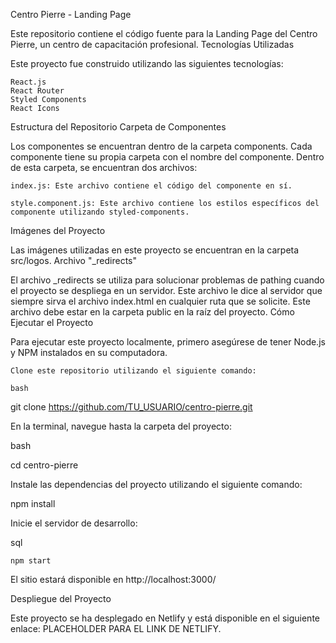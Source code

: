 Centro Pierre - Landing Page

Este repositorio contiene el código fuente para la Landing Page del Centro Pierre, un centro de capacitación profesional.
Tecnologías Utilizadas

Este proyecto fue construido utilizando las siguientes tecnologías:

    React.js
    React Router
    Styled Components
    React Icons

Estructura del Repositorio
Carpeta de Componentes

Los componentes se encuentran dentro de la carpeta components. Cada componente tiene su propia carpeta con el nombre del componente. Dentro de esta carpeta, se encuentran dos archivos:

    index.js: Este archivo contiene el código del componente en sí.

    style.component.js: Este archivo contiene los estilos específicos del componente utilizando styled-components.

Imágenes del Proyecto

Las imágenes utilizadas en este proyecto se encuentran en la carpeta src/logos.
Archivo "\_redirects"

El archivo \_redirects se utiliza para solucionar problemas de pathing cuando el proyecto se despliega en un servidor. Este archivo le dice al servidor que siempre sirva el archivo index.html en cualquier ruta que se solicite. Este archivo debe estar en la carpeta public en la raíz del proyecto.
Cómo Ejecutar el Proyecto

Para ejecutar este proyecto localmente, primero asegúrese de tener Node.js y NPM instalados en su computadora.

    Clone este repositorio utilizando el siguiente comando:

    bash

git clone https://github.com/TU_USUARIO/centro-pierre.git

En la terminal, navegue hasta la carpeta del proyecto:

bash

cd centro-pierre

Instale las dependencias del proyecto utilizando el siguiente comando:

npm install

Inicie el servidor de desarrollo:

sql

    npm start

El sitio estará disponible en http://localhost:3000/

Despliegue del Proyecto

Este proyecto se ha desplegado en Netlify y está disponible en el siguiente enlace: PLACEHOLDER PARA EL LINK DE NETLIFY.
